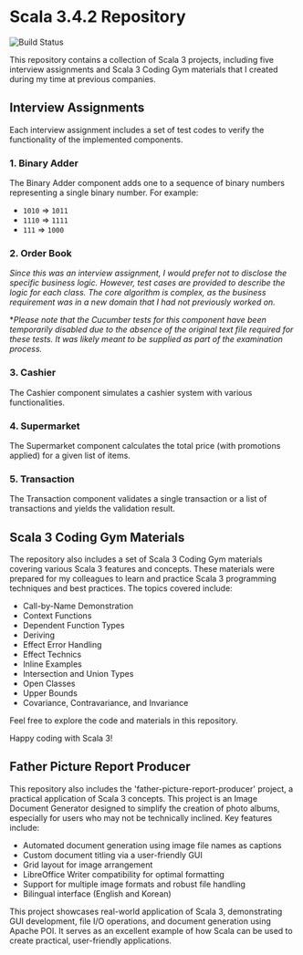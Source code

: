 # Scala 3.4.2 Repository

![Build Status](https://codebuild.eu-west-1.amazonaws.com/badges?uuid=eyJlbmNyeXB0ZWREYXRhIjoiVmJyME1kd2o2eTN0QUNQbEs2YVZ5aVlZam4zNGRXMC9SSUNyT1o1ajR2MW5XK2ozc25VcXQ2SFVXdFg1Yzg3aWNQMG1uNGFlK01mS0FFOE9kUk81M2owPSIsIml2UGFyYW1ldGVyU3BlYyI6IkdsRVA2Yk4wK0NoR1BhNGIiLCJtYXRlcmlhbFNldFNlcmlhbCI6MX0%3D&branch=master)


This repository contains a collection of Scala 3 projects, including five interview assignments and Scala 3 Coding Gym materials that I created during my time at previous companies.

## Interview Assignments

Each interview assignment includes a set of test codes to verify the functionality of the implemented components.

### 1. Binary Adder

The Binary Adder component adds one to a sequence of binary numbers representing a single binary number. For example:
- `1010` => `1011`
- `1110` => `1111`
- `111` => `1000`

### 2. Order Book

*Since this was an interview assignment, I would prefer not to disclose the specific business logic. However, test cases are provided to describe the logic for each class. The core algorithm is complex, as the business requirement was in a new domain that I had not previously worked on.*

**Please note that the Cucumber tests for this component have been temporarily disabled due to the absence of the original text file required for these tests. It was likely meant to be supplied as part of the examination process.*

### 3. Cashier

The Cashier component simulates a cashier system with various functionalities.

### 4. Supermarket

The Supermarket component calculates the total price (with promotions applied) for a given list of items.

### 5. Transaction

The Transaction component validates a single transaction or a list of transactions and yields the validation result.

## Scala 3 Coding Gym Materials

The repository also includes a set of Scala 3 Coding Gym materials covering various Scala 3 features and concepts. These materials were prepared for my colleagues to learn and practice Scala 3 programming techniques and best practices. The topics covered include:

- Call-by-Name Demonstration
- Context Functions
- Dependent Function Types
- Deriving
- Effect Error Handling
- Effect Technics
- Inline Examples
- Intersection and Union Types
- Open Classes
- Upper Bounds
- Covariance, Contravariance, and Invariance

Feel free to explore the code and materials in this repository.

Happy coding with Scala 3!

## Father Picture Report Producer

This repository also includes the 'father-picture-report-producer' project, a practical application of Scala 3 concepts. This project is an Image Document Generator designed to simplify the creation of photo albums, especially for users who may not be technically inclined. Key features include:

- Automated document generation using image file names as captions
- Custom document titling via a user-friendly GUI
- Grid layout for image arrangement
- LibreOffice Writer compatibility for optimal formatting
- Support for multiple image formats and robust file handling
- Bilingual interface (English and Korean)

This project showcases real-world application of Scala 3, demonstrating GUI development, file I/O operations, and document generation using Apache POI. It serves as an excellent example of how Scala can be used to create practical, user-friendly applications.